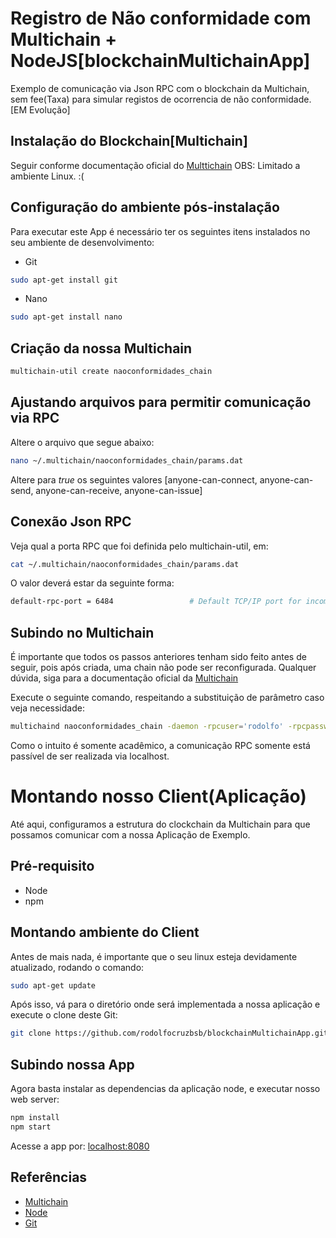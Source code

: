 # Registro de Não conformidade com Multichain + NodeJS[blockchainMultichainApp]
Exemplo de comunicação via Json RPC com o blockchain da Multichain, sem fee(Taxa) para simular registos de ocorrencia de não conformidade.[EM Evolução]

## Instalação do Blockchain[Multichain]
Seguir conforme documentação oficial do [Multtichain](http://www.multichain.com/download-install/)
OBS: Limitado a ambiente Linux. :(

## Configuração do ambiente pós-instalação
Para executar este App é necessário ter os seguintes itens instalados no seu ambiente de desenvolvimento:
* Git
```sh
sudo apt-get install git
```
* Nano
```sh
sudo apt-get install nano
```

## Criação da nossa Multichain
```sh
multichain-util create naoconformidades_chain
```

## Ajustando arquivos para permitir comunicação via RPC

Altere o arquivo que segue abaixo:
```sh
nano ~/.multichain/naoconformidades_chain/params.dat
```
Altere para *true* os seguintes valores [anyone-can-connect, anyone-can-send, anyone-can-receive, anyone-can-issue]

## Conexão Json RPC
Veja qual a porta RPC que foi definida pelo multichain-util, em:
```sh
cat ~/.multichain/naoconformidades_chain/params.dat
```

O valor deverá estar da seguinte forma:
```sh
default-rpc-port = 6484                 # Default TCP/IP port for incoming JSON-RPC API requests.
```

## Subindo no Multichain
É importante que todos os passos anteriores tenham sido feito antes de seguir, pois após criada, uma chain não pode ser reconfigurada. Qualquer dúvida, siga para a documentação oficial da [Multichain](http://www.multichain.com/)

Execute o seguinte comando, respeitando a substituição de parâmetro caso veja necessidade:
```sh
multichaind naoconformidades_chain -daemon -rpcuser='rodolfo' -rpcpassword='qwe123' 
```

Como o intuito é somente acadêmico, a comunicação RPC somente está passível de ser realizada via localhost.


# Montando nosso Client(Aplicação)
Até aqui, configuramos a estrutura do clockchain da Multichain para que possamos comunicar com a nossa Aplicação de Exemplo.

## Pré-requisito
* Node
* npm

## Montando ambiente do Client

Antes de mais nada, é importante que o seu linux esteja devidamente atualizado, rodando o comando:
```sh
sudo apt-get update
```

Após isso, vá para o diretório onde será implementada a nossa aplicação e execute o clone deste Git:
```sh
git clone https://github.com/rodolfocruzbsb/blockchainMultichainApp.git
```

## Subindo nossa App
Agora basta instalar as dependencias da aplicação node, e executar nosso web server:
```sh
npm install
npm start
```

Acesse a app por: [localhost:8080](localhost:8080)

## Referências

- [Multichain](http://www.multichain.com/)
- [Node](https://nodejs.org/en/)
- [Git](https://help.github.com/)
